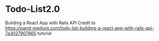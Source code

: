 # Todo-List2.0
Building a React App with Rails API
Credit to https://pamit.medium.com/todo-list-building-a-react-app-with-rails-api-7a3027907665 tutorial
